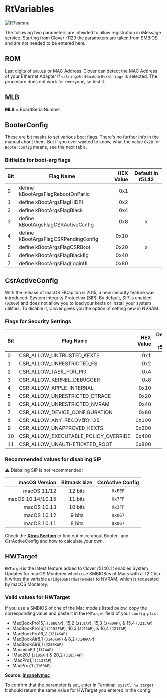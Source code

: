 # RtVariables
![RTvarsnu](https://user-images.githubusercontent.com/76865553/140332564-944c61eb-6168-4a12-b580-0f0744fd4fdf.png)

The following two parameters are intended to allow registration in iMessage service.
Starting from Clover r1129 the parameters are taken from SMBiOS and are not needed to be entered here.

## ROM
Last digits of `SmUUID` or MAC Address. Clover can detect the MAC Address of your Ethernet Adapter if `<string>UseMacAddr0</string>` is selected. The procedure does not work for everyone, so test it.

## MLB
**MLB** = BoardSerialNumber

## BooterConfig
These are bit masks to set various boot flags. There's no further info in the manual about them. But if you ever wanted to know, what the value `0x28` for `BooterConfig` means, see the next table.

### Bitfields for boot-arg flags
|Bit| Flag Name | HEX Value  | Default in r5142
|---|-----------|-----------:|:-------------------:|
|0|define kBootArgsFlagRebootOnPanic    | 0x1|
|1|define kBootArgsFlagHiDPI            | 0x2|
|2|define kBootArgsFlagBlack            | 0x4|
|3|define kBootArgsFlagCSRActiveConfig  | 0x8|  x|
|4|define kBootArgsFlagCSRPendingConfig | 0x10|
|5|define kBootArgsFlagCSRBoot          | 0x20| x|
|6|define kBootArgsFlagBlackBg          | 0x40|
|7|define kBootArgsFlagLoginUI          | 0x80|


## CsrActiveConfig
With the release of macOS ElCapitan in 2015, a new security feature was introduced: System Integrity Protection (SIP). By default, SIP is enabled (`0x000`) and does not allow you to load your kexts or install your system utilities. To disable it, Clover gives you the option of setting new in NVRAM.

### Flags for Security Settings
|Bit| Flag Name | HEX Value | Default in r5142
|---|-----------|----------:|:---------------:|
|0|CSR_ALLOW_UNTRUSTED_KEXTS|0x1|x
|1|CSR_ALLOW_UNRESTRICTED_FS|0x2|x
|2|CSR_ALLOW_TASK_FOR_PID|0x4|x
|3|CSR_ALLOW_KERNEL_DEBUGGER|0x8|
|4|CSR_ALLOW_APPLE_INTERNAL|0x10|
|5|CSR_ALLOW_UNRESTRICTED_DTRACE |0x20|
|6|CSR_ALLOW_UNRESTRICTED_NVRAM|0x40|
|7|CSR_ALLOW_DEVICE_CONFIGURATION|0x80|x
|8|CSR_ALLOW_ANY_RECOVERY_OS|0x100|
|9|CSR_ALLOW_UNAPPROVED_KEXTS|0x200|x
|10|CSR_ALLOW_EXECUTABLE_POLICY_OVERRIDE|0x400|
|11|CSR_ALLOW_UNAUTHETICATED_ROOT|0x800|x

### Recommended values for disabling SIP
:warning: Disbaling SIP is not recommended!

| macOS Version     | Bitmask Size  | CsrActive Config |
|------------------:|:-------------:|:----------------:|
| macOS 11/12       | 12 bits       |          `0xFEF` |
| macOS 10.14/10.15 | 11 bits       |          `0x7FF` |
| macOS 10.13       | 10 bits       |          `0x3FF` |
| macOS 10.12       | 9 bits        |          `0x067` |
| macOS 10.11       | 8 bits        |          `0x067` |

Check the [**Xtras Section**](https://github.com/5T33Z0/Clover-Crate/tree/main/Xtras) to find out more about Booter- and CsrActiveConfig and how to calculate your own.

## HWTarget
`HWTarget`is the latest feature added to Clover r5140. It enables System Updates for macOS Monterey which use SMBIOSes of Macs with a T2 Chip. It writes the variable `BridgeOSHardwareModel` to NVRAM, which is requested by macOS Monterey. 

### Valid values for HWTarget
If you use a SMBIOS of one of the Mac models listed below, copy the corresponding value and paste it in the `HWTarget` field of your `config.plist`.

- MacBookPro15,1 (`J680AP`), 15,2 (`J132AP`), 15,3 (`J780AP`), & 15,4 (`J213AP`)
- MacBookPro16,1 (`J152FAP`), 16,3 (`J223AP`), & 16,4 (`J215AP`)
- MacBookPro16,2 (`J214KAP`)
- MacBookAir8,1 (`J140KAP`) & 8,2 (`J140AAP`) 
- MacBookAir9,1 (`J230KAP`) 
- Macmini8,1 (`J174AP`)
- iMac20,1 (`J185AP`) & 20,2 (`J185FAP`) 
- iMacPro1,1 (`J137AP`)
- MacPro7,1 (`J160AP`)

**Source**: [**Insanelymac**](https://www.insanelymac.com/forum/topic/284656-clover-general-discussion/?do=findComment&comment=2771041)

To confirm that the parameter is set, enter in Terminal: `sysctl hw.target`</br>
It should return the same value for HWTarget you entered in the config.